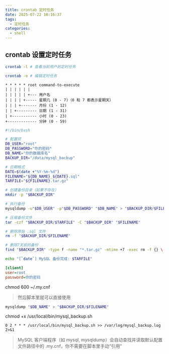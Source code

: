 ```yaml
---
title: crontab 定时任务
date: 2025-07-22 10:16:37
tags:
  - 定时任务
categories:
  - shell
---
```


## crontab 设置定时任务

```bash
crontab -l # 查看当前用户的定时任务

crontab -e # 编辑定时任务
```

```cron
* * * * * root command-to-execute
| | | | | |
| | | | | +--- 用户名
| | | | +----- 星期几 (0 - 7)（0 和 7 都表示星期天）
| | | +------- 月份 (1 - 12)
| | +--------- 日期 (1 - 31)
| +----------- 小时 (0 - 23)
+------------- 分钟 (0 - 59)
```

```bash
#!/bin/bash

# 配置项
DB_USER="root"
DB_PASSWORD="你的密码"
DB_NAME="你的数据库名"
BACKUP_DIR="/data/mysql_backup"

# 日期格式
DATE=$(date +"%Y-%m-%d")
FILENAME="${DB_NAME}_${DATE}.sql"
TARFILE="${FILENAME}.tar.gz"

# 创建备份目录（如果不存在）
mkdir -p "$BACKUP_DIR"

# 执行备份
mysqldump -u"$DB_USER" -p"$DB_PASSWORD" "$DB_NAME" > "$BACKUP_DIR/$FILENAME"

# 压缩备份文件
tar -czf "$BACKUP_DIR/$TARFILE" -C "$BACKUP_DIR" "$FILENAME"

# 删除原始 .sql 文件
rm -f "$BACKUP_DIR/$FILENAME"

# 删除7天前的备份
find "$BACKUP_DIR" -type f -name "*.tar.gz" -mtime +7 -exec rm -f {} \;

echo "[`date`] MySQL 备份完成: $TARFILE"

```

```ini
[client]
user=root
password=你的密码
```

chmod 600 ~/.my.cnf

> 然后脚本里就可以直接使用

```bash
mysqldump "$DB_NAME" > "$BACKUP_DIR/$FILENAME"
```

chmod +x /usr/local/bin/mysql_backup.sh

```cron
0 2 * * * /usr/local/bin/mysql_backup.sh >> /var/log/mysql_backup.log 2>&1
```

> MySQL 客户端程序（如 mysql, mysqldump）会自动查找并读取默认配置文件路径中的
> .my.cnf，你不需要在脚本里手动“引用”
